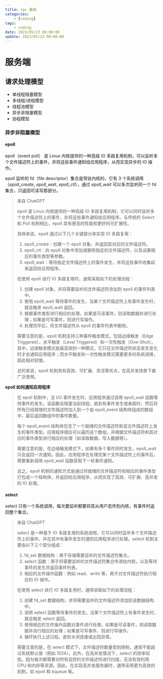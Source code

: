 ```yaml
---
title: rpc 基础
categories: 
	- [coding]
tags:
	- coding
date: 2023/05/23 00:00:00
update: 2023/05/23 00:00:00
---
```


# 服务端

## 请求处理模型

- 单线程阻塞模型
- 多线程/进程模型
- 线程池模型
- 异步非阻塞模型
- 协程模型

### 异步非阻塞模型

#### epoll

epoll（event poll） 是 Linux 内核提供的一种高级 IO 多路复用机制，可以监听多个文件描述符上的事件，并将这些事件通知给应用程序，从而实现异步的 IO 操作。

epoll 监听的 fd（file descriptor）集合是常驻内核的，它有 3 个系统调用 （*epoll_create*, *epoll_wait*, *epoll_ctl*），通过 *epoll_wait* 可以多次监听同一个 fd 集合，只返回可读写那部分。

> 来自 ChatGPT
>
> epoll 是 Linux 内核提供的一种高级 IO 多路复用机制，它可以同时监听多个文件描述符上的事件，并将这些事件通知给应用程序。与传统的 Select 和 Poll 机制相比，epoll 具有更高的性能和更好的可扩展性。
>
> 具体来说，epoll 通过以下几个关键部分来实现 IO 多路复用：
>
> 1. epoll_create：创建一个 epoll 对象，并返回其对应的文件描述符。
> 2. epoll_ctl：向 epoll 对象中添加或删除指定的文件描述符，以及设置相应的事件类型等参数。
> 3. epoll_wait：等待指定文件描述符上的事件发生，并将这些事件收集起来返回给应用程序。
>
> 在使用 epoll 进行 IO 多路复用时，通常采取如下的处理流程：
>
> 1. 创建 epoll 对象，并将需要监听的文件描述符添加到 epoll 的事件列表中。
> 2. 使用 epoll_wait 等待事件的发生，当某个文件描述符上有事件发生时，就会触发 epoll_wait 返回。
> 3. 根据事件类型进行相应的处理。如果是可读事件，则读取数据并进行处理；如果是可写事件，则进行写操作。
> 4. 处理完毕后，将文件描述符从 epoll 的事件列表中删除。
>
> 需要注意的是，epoll 机制支持三种事件触发模式，包括边缘触发（Edge Triggered）、水平触发（Level Triggered）和一次性触发（One-Shot）。其中，边缘触发模式是最高效的一种模式，它只在文件描述符状态发生变化时才会通知应用程序；而水平触发和一次性触发模式需要更多的系统调用，因此相对较慢。
>
> 总的来说，epoll 机制具有高效、可扩展、灵活等优点，在高并发场景下被广泛使用。

**epoll 如何通知应用程序**

> 在 epoll 机制中，当 I/O 事件发生时，应用程序通过调用 epoll_wait 函数等待事件的发生。该函数会阻塞当前线程，直到有事件发生或者超时，然后将所有已经就绪的文件描述符加入到一个由 epoll_event 结构体组成的数组中，最后返回数组中的事件数量。
>
> 每个 epoll_event 结构体包含了一个就绪的文件描述符和该文件描述符上发生的事件类型。应用程序随后可以遍历这个数组，并根据文件描述符和其对应的事件类型进行相应的处理（如读取数据、写入数据等）。
>
> 需要注意的是，在边缘触发模式下，如果有多个事件同时发生，epoll_wait 只会返回一次通知。因此，应用程序在处理完某个文件描述符上的事件后，需要重新调用 epoll_wait 函数获取下一轮事件通知。
>
> 总之，epoll 机制的通知方式是通过将就绪的文件描述符和相应的事件类型打包成一个结构体，并返回给应用程序，从而实现了高效、可扩展、高并发的 IO 处理。

#### select

select 只有一个系统调用，每次要监听都要将其从用户态传到内核，有事件时返回整个集合。

> 来自 ChatGPT
>
> select 是一种基于 IO 多路复用的系统调用，它可以同时监听多个文件描述符上的事件，并在其中有事件发生时通知应用程序进行处理。select 机制主要由以下三个部分组成：
>
> 1. fd_set 数据结构：用于存储需要监听的文件描述符集合。
> 2. select 函数：用于将需要监听的文件描述符集合传递给内核，以及等待事件的发生并返回事件列表。
> 3. 相应的文件操作函数：例如 read、write 等，用于对文件描述符执行相应的 IO 操作。
>
> 在使用 select 进行 IO 多路复用时，通常采取如下的处理流程：
>
> 1. 创建 fd_set 数据结构，并将需要监听的文件描述符添加到该数据结构中。
> 2. 调用 select 函数等待事件的发生。当某个文件描述符上有事件发生时，就会触发 select 返回。
> 3. 使用相应的文件操作函数对事件进行处理。如果是可读事件，则读取数据并进行相应的处理；如果是可写事件，则进行写操作。
> 4. 循环执行上述过程，直到关闭连接或出现异常。
>
> 需要注意的是，在 select 模式下，文件描述符数量受到限制，通常不能超过系统默认值（例如 1024）。此外，在高并发情况下，select 的效率较低，因为每次都需要对所有监控的文件描述符进行扫描，无法有效利用 CPU 和内存等资源。因此，在实现高并发服务器时，通常采用更为高效的机制，如 epoll 和 kqueue 等。
